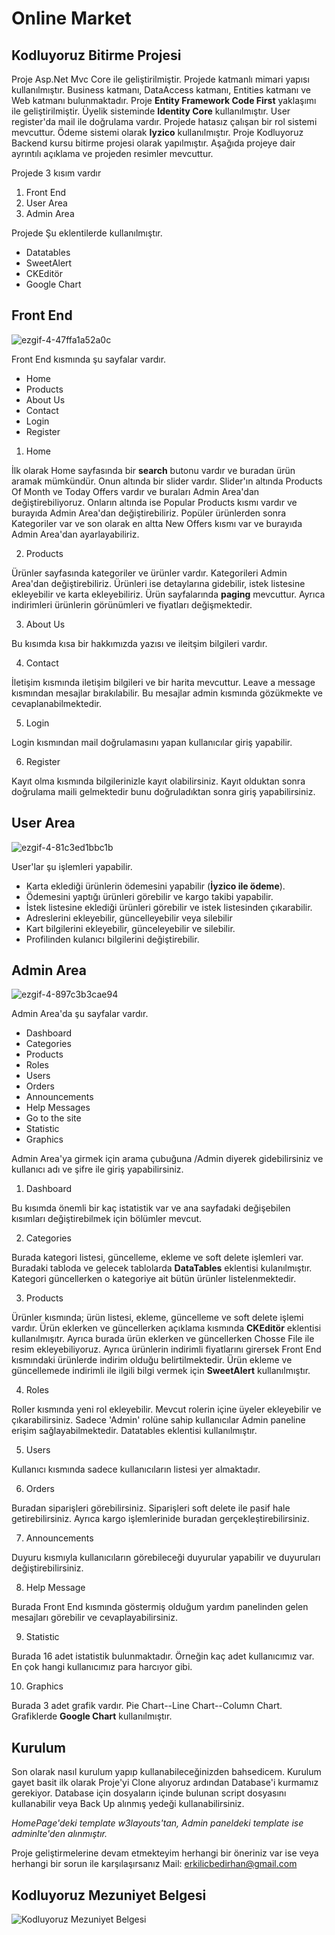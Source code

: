 # Online Market
## Kodluyoruz Bitirme Projesi

 Proje Asp.Net Mvc Core ile geliştirilmiştir. Projede katmanlı mimari yapısı kullanılmıştır. Business katmanı, DataAccess katmanı, Entities katmanı ve Web katmanı bulunmaktadır.
Proje **Entity Framework Code First** yaklaşımı ile geliştirilmiştir. Üyelik sisteminde **Identity Core** kullanılmıştır. User register'da mail ile doğrulama vardır. Projede hatasız çalışan bir rol sistemi mevcuttur. Ödeme sistemi olarak **Iyzico** kullanılmıştır. Proje Kodluyoruz Backend kursu bitirme projesi olarak yapılmıştır. Aşağıda projeye dair ayrıntılı açıklama ve projeden resimler mevcuttur.

Projede 3 kısım vardır 

1. Front End 
2. User Area 
3. Admin Area

Projede Şu eklentilerde kullanılmıştır.

- Datatables
- SweetAlert
- CKEditör
- Google Chart


## Front End

![ezgif-4-47ffa1a52a0c](https://user-images.githubusercontent.com/65186980/113505818-deea9980-9549-11eb-8462-b81a04769b58.gif)

Front End kısmında şu sayfalar vardır.

- Home
- Products
- About Us
- Contact
- Login
- Register

1. Home

İlk olarak Home sayfasında bir **search** butonu vardır ve buradan ürün aramak mümkündür. Onun altında bir slider vardır. Slider'ın altında Products Of Month ve Today Offers vardır ve buraları Admin Area'dan değiştirebiliyoruz. Onların altında ise Popular Products kısmı vardır ve burayıda Admin Area'dan değiştirebiliriz. Popüler ürünlerden sonra Kategoriler var ve son olarak en altta New Offers kısmı var ve burayıda Admin Area'dan ayarlayabiliriz.

2. Products

Ürünler sayfasında kategoriler ve ürünler vardır. Kategorileri Admin Area'dan değiştirebiliriz. Ürünleri ise detaylarına gidebilir, istek listesine ekleyebilir ve karta ekleyebiliriz. Ürün sayfalarında **paging** mevcuttur. Ayrıca indirimleri ürünlerin görünümleri ve fiyatları değişmektedir.

3. About Us

Bu kısımda kısa bir hakkımızda yazısı ve ileitşim bilgileri vardır.

4. Contact

İletişim kısmında iletişim bilgileri ve bir harita mevcuttur. Leave a message kısmından mesajlar bırakılabilir. Bu mesajlar admin kısmında gözükmekte ve cevaplanabilmektedir.

5. Login

Login kısmından mail doğrulamasını yapan kullanıcılar giriş yapabilir.

6. Register

Kayıt olma kısmında bilgilerinizle kayıt olabilirsiniz. Kayıt olduktan sonra doğrulama maili gelmektedir bunu doğruladıktan sonra giriş yapabilirsiniz.

## User Area

![ezgif-4-81c3ed1bbc1b](https://user-images.githubusercontent.com/65186980/113506369-2292d280-954d-11eb-8c57-6f76e063e5b8.gif)

User'lar şu işlemleri yapabilir.

- Karta eklediği ürünlerin ödemesini yapabilir (**İyzico ile ödeme**).
- Ödemesini yaptığı ürünleri görebilir ve kargo takibi yapabilir.
- İstek listesine eklediği ürünleri görebilir ve istek listesinden çıkarabilir.
- Adreslerini ekleyebilir, güncelleyebilir veya silebilir
- Kart bilgilerini ekleyebilir, günceleyebilir ve silebilir.
- Profilinden kulanıcı bilgilerini değiştirebilir.

## Admin Area

![ezgif-4-897c3b3cae94](https://user-images.githubusercontent.com/65186980/113506640-b618d300-954e-11eb-9ea8-da6ed0fcbb6e.gif)

Admin Area'da şu sayfalar vardır.

- Dashboard
- Categories
- Products
- Roles
- Users
- Orders
- Announcements
- Help Messages
- Go to the site
- Statistic
- Graphics

Admin Area'ya girmek için arama çubuğuna /Admin diyerek gidebilirsiniz ve kullanıcı adı ve şifre ile giriş yapabilirsiniz.

1. Dashboard 

Bu kısımda önemli bir kaç istatistik var ve ana sayfadaki değişebilen kısımları değiştirebilmek için bölümler mevcut.

2. Categories

Burada kategori listesi, güncelleme, ekleme ve soft delete işlemleri var. Buradaki tabloda ve gelecek tablolarda  **DataTables** eklentisi kulanılmıştır. Kategori güncellerken o kategoriye ait bütün ürünler listelenmektedir.

3. Products

Ürünler kısmında; ürün listesi, ekleme, güncelleme ve soft delete işlemi vardır. Ürün eklerken ve güncellerken açıklama kısmında **CKEditör** eklentisi kullanılmışıtr. Ayrıca burada ürün eklerken ve güncellerken Chosse File ile resim ekleyebiliyoruz. Ayrıca ürünlerin indirimli fiyatlarını girersek Front End kısmındaki ürünlerde indirim olduğu belirtilmektedir. Ürün ekleme ve güncellemede indirimli ile ilgili bilgi vermek için **SweetAlert** kullanılmıştır.

4. Roles

Roller kısmında yeni rol ekleyebilir. Mevcut rolerin içine üyeler ekleyebilir ve çıkarabilirsiniz. Sadece 'Admin' rolüne sahip kullanıcılar Admin paneline erişim sağlayabilmektedir. Datatables eklentisi kullanılmıştır.

5. Users

Kullanıcı kısmında sadece kullanıcıların listesi yer almaktadır.

6. Orders

Buradan siparişleri görebilirsiniz. Siparişleri soft delete ile pasif hale getirebilirsiniz. Ayrıca kargo işlemlerinide buradan gerçekleştirebilirsiniz.

7. Announcements

Duyuru kısmıyla kullanıcıların görebileceği duyurular yapabilir ve duyuruları değiştirebilirsiniz.

8. Help Message

Burada Front End kısmında göstermiş olduğum yardım panelinden gelen mesajları görebilir ve cevaplayabilirsiniz.

9. Statistic

Burada 16 adet istatistik bulunmaktadır. Örneğin kaç adet kullanıcımız var. En çok hangi kullanıcımız para harcıyor gibi.

10. Graphics

Burada 3 adet grafik vardır. Pie Chart--Line Chart--Column Chart. Grafiklerde **Google Chart** kullanılmıştır.

## Kurulum

Son olarak nasıl kurulum yapıp kullanabileceğinizden bahsedicem. Kurulum gayet basit ilk olarak Proje'yi Clone alıyoruz ardından Database'i kurmamız gerekiyor. Database için dosyaların içinde bulunan script dosyasını kullanabilir veya Back Up alınmış yedeği kullanabilirsiniz.

*HomePage'deki template w3layouts'tan, Admin paneldeki template ise adminlte'den alınmıştır.*

Proje geliştirmelerine devam etmekteyim herhangi bir öneriniz var ise  veya herhangi bir sorun ile karşılaşırsanız 
Mail: erkilicbedirhan@gmail.com

## Kodluyoruz Mezuniyet Belgesi

![Kodluyoruz Mezuniyet Belgesi](https://user-images.githubusercontent.com/65186980/125355644-f2d64080-e36d-11eb-9558-d55ec5c6e700.png)

